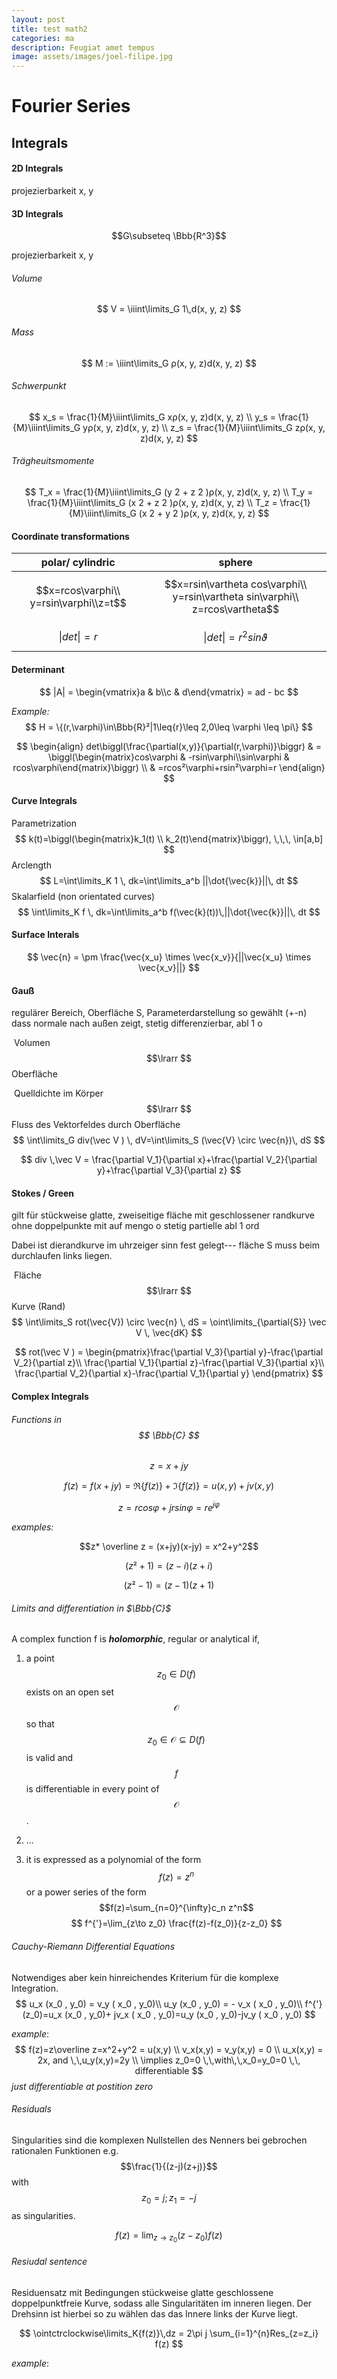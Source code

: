 ```yaml
---
layout: post
title: test math2
categories: ma
description: Feugiat amet tempus
image: assets/images/joel-filipe.jpg
---
```

<script src="/assets/js/p5/p5.min.js"></script>
<script src="/assets/js/p5/addons/p5.dom.min.js"></script>

# Fourier Series

<body>

  <div id='container' class="center"></div>
  <script type="text/javascript" src="/assets/js/animations/fourier_series.js"></script>

</body>

## Integrals

#### 2D Integrals

projezierbarkeit x, y



#### 3D Integrals

$$G\subseteq \Bbb{R^3}$$

projezierbarkeit x, y

###### Volume

$$
V = \iiint\limits_G 1\,d(x, y, z)
$$

###### Mass

$$
M := \iiint\limits_G ρ(x, y, z)d(x, y, z)
$$

###### Schwerpunkt

$$
x_s = \frac{1}{M}\iiint\limits_G xρ(x, y, z)d(x, y, z) \\
y_s = \frac{1}{M}\iiint\limits_G yρ(x, y, z)d(x, y, z) \\
z_s = \frac{1}{M}\iiint\limits_G zρ(x, y, z)d(x, y, z)
$$



###### Trägheuitsmomente

$$
T_x = \frac{1}{M}\iiint\limits_G (y 2 + z 2 )ρ(x, y, z)d(x, y, z) \\
T_y = \frac{1}{M}\iiint\limits_G (x 2 + z 2 )ρ(x, y, z)d(x, y, z) \\
T_z = \frac{1}{M}\iiint\limits_G (x 2 + y 2 )ρ(x, y, z)d(x, y, z)
$$
#### Coordinate transformations

|            polar/ cylindric            |                            sphere                            |
| :------------------------------------: | :----------------------------------------------------------: |
| $$x=rcos\varphi\\ y=rsin\varphi\\z=t$$ | $$x=rsin\vartheta cos\varphi\\ y=rsin\vartheta sin\varphi\\ z=rcos\vartheta$$ |
|             $$ \|det\| = r$$             |                $$\|det\| =r^{2}sin\vartheta $$                 |

#### Determinant

$$
|A| = \begin{vmatrix}a & b\\c & d\end{vmatrix} = ad - bc
$$



*Example:*
$$
H = \{(r,\varphi)\in\Bbb{R}²|1\leq{r}\leq 2,0\leq \varphi \leq \pi\}
$$

$$
\begin{align}
det\biggl(\frac{\partial(x,y)}{\partial(r,\varphi)}\biggr)
& = \biggl(\begin{matrix}cos\varphi & -rsin\varphi\\sin\varphi & rcos\varphi\end{matrix}\biggr) \\
& =rcos²\varphi+rsin²\varphi=r
\end{align}
$$



#### Curve Integrals

Parametrization
$$
k(t)=\biggl(\begin{matrix}k_1(t) \\ k_2(t)\end{matrix}\biggr), \,\,\, \in[a,b]
$$
Arclength
$$
L=\int\limits_K 1 \, dk=\int\limits_a^b ||\dot{\vec{k}}||\, dt
$$
Skalarfield (non orientated curves)
$$
\int\limits_K f \, dk=\int\limits_a^b f(\vec{k}(t))\,||\dot{\vec{k}}||\, dt
$$



#### Surface Interals

$$
\vec{n} = \pm \frac{\vec{x_u} \times \vec{x_v}}{||\vec{x_u} \times \vec{x_v}||}
$$



#### Gauß

regulärer Bereich, Oberfläche S, Parameterdarstellung so gewählt (+-n) dass normale nach außen zeigt, stetig differenzierbar, abl 1 o



​						Volumen $$\lrarr ​$$ Oberfläche

​			Quelldichte im Körper $$\lrarr $$ Fluss des Vektorfeldes durch Oberfläche
$$
\int\limits_G div(\vec V ) \, dV=\int\limits_S (\vec{V} \circ \vec{n})\, dS
$$

$$
div \,\vec V = \frac{\partial V_1}{\partial x}+\frac{\partial V_2}{\partial y}+\frac{\partial V_3}{\partial z}
$$



#### Stokes / Green

gilt für stückweise glatte, zweiseitige fläche mit geschlossener randkurve ohne doppelpunkte mit auf mengo o stetig partielle abl 1 ord

Dabei ist dierandkurve im uhrzeiger sinn fest gelegt--- fläche S muss beim durchlaufen links liegen.

​						Fläche $$\lrarr $$ Kurve (Rand)
$$
\int\limits_S rot(\vec{V}) \circ \vec{n} \, dS = \oint\limits_{\partial{S}} \vec V  \, \vec{dK}
$$

$$
rot(\vec V ) = \begin{pmatrix}\frac{\partial V_3}{\partial y}-\frac{\partial V_2}{\partial z}\\ \frac{\partial V_1}{\partial z}-\frac{\partial V_3}{\partial x}\\ \frac{\partial V_2}{\partial x}-\frac{\partial V_1}{\partial y} \end{pmatrix}
$$



#### Complex Integrals

###### Functions in $$ \Bbb{C} $$

$$ z=x+jy ​$$

$$f(z)=f(x+jy)=\Re\{f(z)\}+\Im\{f(z)\} = u(x,y) + jv(x,y)$$

$$z=rcos\varphi+jrsin\varphi = re^{j\varphi}$$

*examples:*

$$z* \overline z = (x+jy)(x-jy) = x^2+y^2​$$

$$(z²+1)=(z-i)(z+i)$$

$$(z²-1) = (z-1)(z+1)$$

###### Limits and differentiation in $\Bbb{C}$

A complex function f is ***holomorphic***, regular or analytical if,

1) a point $$z_0 \in D(f)​$$ exists on an open set $$\mathcal{O}​$$ so that $$z_0 \in \mathcal{O}\subseteq D(f)​$$ is valid and $$f​$$ is differentiable in every point of $$\mathcal{O}​$$.

2)  ...

3) it is expressed as a polynomial of the form $$f(z) = z^n​$$ or a power series of the form $$f(z)=\sum_{n=0}^{\infty}c_n z^n​$$
$$
f^{'}=\lim_{z\to z_0} \frac{f(z)-f(z_0)}{z-z_0}
$$


###### Cauchy-Riemann Differential Equations

Notwendiges aber kein hinreichendes Kriterium für die komplexe Integration.
$$
u_x (x_0 , y_0) = v_y ( x_0 , y_0)\\
u_y (x_0 , y_0) = - v_x ( x_0 , y_0)\\
f^{'}(z_0)=u_x (x_0 , y_0)+ jv_x ( x_0 , y_0)=u_y (x_0 , y_0)-jv_y ( x_0 , y_0)
$$

*example*:
$$
f(z)=z\overline z=x^2+y^2 = u(x,y) \\
v_x(x,y) = v_y(x,y) = 0 \\
u_x(x,y) = 2x, and \,\,u_y(x,y)=2y \\
\implies z_0=0 \,\,with\,\,x_0=y_0=0 \,\, differentiable
$$
*just differentiable at postition zero*

###### Residuals

Singularities sind die komplexen Nullstellen des Nenners bei gebrochen rationalen Funktionen e.g. $$\frac{1}{(z-j)(z+j)}​$$ with $$z_0 = j; z_1=-j​$$ as singularities.

$$
f(z)= \lim_{z\to z_0}(z-z_0)f(z)
$$


###### Resiudal sentence

Residuensatz mit Bedingungen stückweise glatte geschlossene doppelpunktfreie Kurve, sodass alle Singularitäten im inneren liegen. Der Drehsinn ist hierbei so zu wählen das das Innere links der Kurve liegt.

$$
\ointctrclockwise\limits_K{f(z)}\,dz = 2\pi j \sum_{i=1}^{n}Res_{z=z_i} f(z)
$$

*example*:
